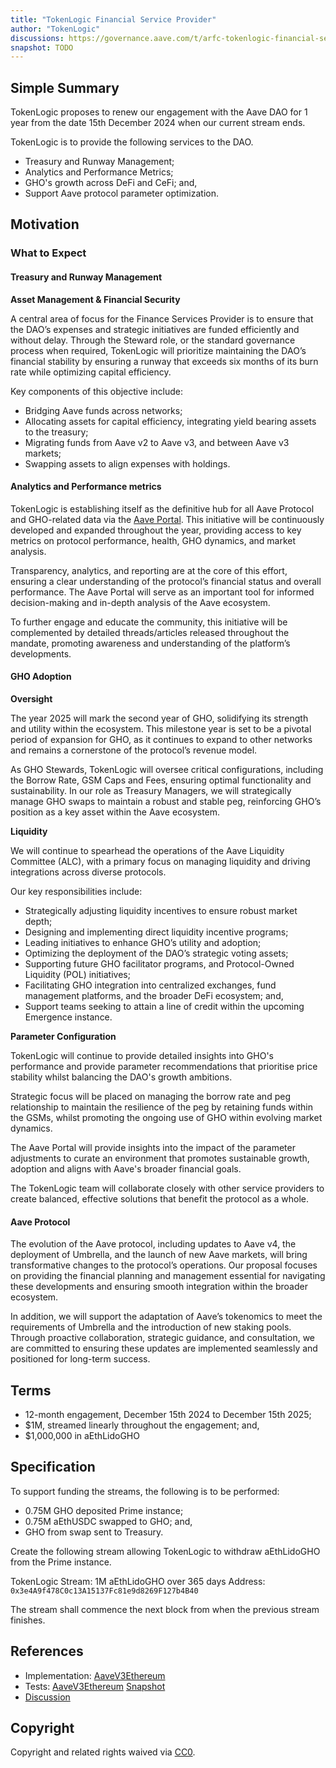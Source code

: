 ```yaml
---
title: "TokenLogic Financial Service Provider"
author: "TokenLogic"
discussions: https://governance.aave.com/t/arfc-tokenlogic-financial-services-provider/20182
snapshot: TODO
---
```


## Simple Summary

TokenLogic proposes to renew our engagement with the Aave DAO for 1 year from the date 15th December 2024 when our current stream ends.

TokenLogic is to provide the following services to the DAO.

- Treasury and Runway Management;
- Analytics and Performance Metrics;
- GHO's growth across DeFi and CeFi; and,
- Support Aave protocol parameter optimization.

## Motivation

### What to Expect

#### Treasury and Runway Management

**Asset Management & Financial Security**

A central area of focus for the Finance Services Provider is to ensure that the DAO’s expenses and strategic initiatives are funded efficiently and without delay. Through the Steward role, or the standard governance process when required, TokenLogic will prioritize maintaining the DAO’s financial stability by ensuring a runway that exceeds six months of its burn rate while optimizing capital efficiency.

Key components of this objective include:

- Bridging Aave funds across networks;
- Allocating assets for capital efficiency, integrating yield bearing assets to the treasury;
- Migrating funds from Aave v2 to Aave v3, and between Aave v3 markets;
- Swapping assets to align expenses with holdings.

#### Analytics and Performance metrics

TokenLogic is establishing itself as the definitive hub for all Aave Protocol and GHO-related data via the [Aave Portal](https://aave.tokenlogic.xyz/). This initiative will be continuously developed and expanded throughout the year, providing access to key metrics on protocol performance, health, GHO dynamics, and market analysis.

Transparency, analytics, and reporting are at the core of this effort, ensuring a clear understanding of the protocol’s financial status and overall performance. The Aave Portal will serve as an important tool for informed decision-making and in-depth analysis of the Aave ecosystem.

To further engage and educate the community, this initiative will be complemented by detailed threads/articles released throughout the mandate, promoting awareness and understanding of the platform’s developments.

#### GHO Adoption

**Oversight**

The year 2025 will mark the second year of GHO, solidifying its strength and utility within the ecosystem. This milestone year is set to be a pivotal period of expansion for GHO, as it continues to expand to other networks and remains a cornerstone of the protocol’s revenue model.

As GHO Stewards, TokenLogic will oversee critical configurations, including the Borrow Rate, GSM Caps and Fees, ensuring optimal functionality and sustainability. In our role as Treasury Managers, we will strategically manage GHO swaps to maintain a robust and stable peg, reinforcing GHO’s position as a key asset within the Aave ecosystem.

**Liquidity**

We will continue to spearhead the operations of the Aave Liquidity Committee (ALC), with a primary focus on managing liquidity and driving integrations across diverse protocols.

Our key responsibilities include:

- Strategically adjusting liquidity incentives to ensure robust market depth;
- Designing and implementing direct liquidity incentive programs;
- Leading initiatives to enhance GHO’s utility and adoption;
- Optimizing the deployment of the DAO’s strategic voting assets;
- Supporting future GHO facilitator programs, and Protocol-Owned Liquidity (POL) initiatives;
- Facilitating GHO integration into centralized exchanges, fund management platforms, and the broader DeFi ecosystem; and,
- Support teams seeking to attain a line of credit within the upcoming Emergence instance.

**Parameter Configuration**

TokenLogic will continue to provide detailed insights into GHO's performance and provide parameter recommendations that prioritise price stability whilst balancing the DAO's growth ambitions.

Strategic focus will be placed on managing the borrow rate and peg relationship to maintain the resilience of the peg by retaining funds within the GSMs, whilst promoting the ongoing use of GHO within evolving market dynamics.

The Aave Portal will provide insights into the impact of the parameter adjustments to curate an environment that promotes sustainable growth, adoption and aligns with Aave's broader financial goals.

The TokenLogic team will collaborate closely with other service providers to create balanced, effective solutions that benefit the protocol as a whole.

#### Aave Protocol

The evolution of the Aave protocol, including updates to Aave v4, the deployment of Umbrella, and the launch of new Aave markets, will bring transformative changes to the protocol’s operations. Our proposal focuses on providing the financial planning and management essential for navigating these developments and ensuring smooth integration within the broader ecosystem.

In addition, we will support the adaptation of Aave’s tokenomics to meet the requirements of Umbrella and the introduction of new staking pools. Through proactive collaboration, strategic guidance, and consultation, we are committed to ensuring these updates are implemented seamlessly and positioned for long-term success.

## Terms

- 12-month engagement, December 15th 2024 to December 15th 2025;
- $1M, streamed linearly throughout the engagement; and,
- $1,000,000 in aEthLidoGHO

## Specification

To support funding the streams, the following is to be performed:

- 0.75M GHO deposited Prime instance;
- 0.75M aEthUSDC swapped to GHO; and,
- GHO from swap sent to Treasury.

Create the following stream allowing TokenLogic to withdraw aEthLidoGHO from the Prime instance.

TokenLogic
Stream: 1M aEthLidoGHO over 365 days
Address: `0x3e4A9f478C0c13A15137Fc81e9d8269F127b4B40`

The stream shall commence the next block from when the previous stream finishes.

## References

- Implementation: [AaveV3Ethereum](https://github.com/bgd-labs/aave-proposals-v3/blob/main/src/20241213_AaveV3Ethereum_TokenLogicFinancialServiceProvider/AaveV3Ethereum_TokenLogicFinancialServiceProvider_20241213.sol)
- Tests: [AaveV3Ethereum](https://github.com/bgd-labs/aave-proposals-v3/blob/main/src/20241213_AaveV3Ethereum_TokenLogicFinancialServiceProvider/AaveV3Ethereum_TokenLogicFinancialServiceProvider_20241213.t.sol)
  [Snapshot](TODO)
- [Discussion](https://governance.aave.com/t/arfc-tokenlogic-financial-services-provider/20182)

## Copyright

Copyright and related rights waived via [CC0](https://creativecommons.org/publicdomain/zero/1.0/).

